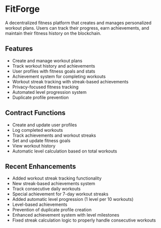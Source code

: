 # FitForge

A decentralized fitness platform that creates and manages personalized workout plans. Users can track their progress, earn achievements, and maintain their fitness history on the blockchain.

## Features
- Create and manage workout plans
- Track workout history and achievements 
- User profiles with fitness goals and stats
- Achievement system for completing workouts
- Workout streak tracking with streak-based achievements
- Privacy-focused fitness tracking
- Automated level progression system
- Duplicate profile prevention

## Contract Functions
- Create and update user profiles
- Log completed workouts
- Track achievements and workout streaks
- Set and update fitness goals
- View workout history
- Automatic level calculation based on total workouts

## Recent Enhancements
- Added workout streak tracking functionality
- New streak-based achievements system
- Track consecutive daily workouts
- Special achievement for 7-day workout streaks
- Added automatic level progression (1 level per 10 workouts)
- Level-based achievements
- Prevention of duplicate profile creation
- Enhanced achievement system with level milestones
- Fixed streak calculation logic to properly handle consecutive workouts
